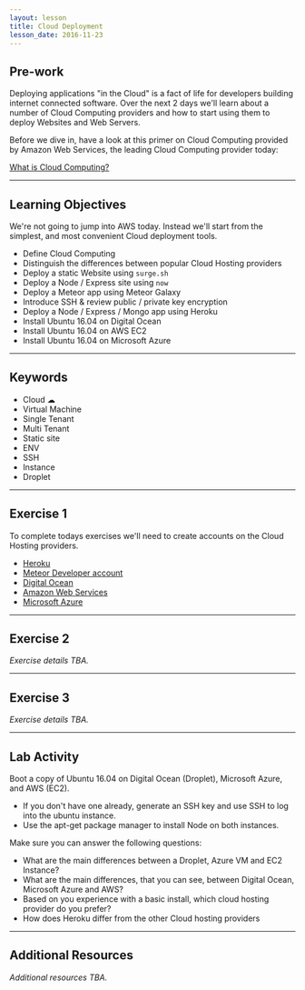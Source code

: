 ```yaml
---
layout: lesson
title: Cloud Deployment
lesson_date: 2016-11-23
---
```


## Pre-work

Deploying applications "in the Cloud" is a fact of life for developers building internet connected software.
Over the next 2 days we'll learn about a number of Cloud Computing providers and how to start using them to deploy
Websites and Web Servers.

Before we dive in, have a look at this primer on Cloud Computing provided by Amazon Web Services,
the leading Cloud Computing provider today:

[What is Cloud Computing?](https://aws.amazon.com/what-is-cloud-computing/)


---

## Learning Objectives

We're not going to jump into AWS today. Instead we'll start from the simplest, and most convenient Cloud deployment tools.

- Define Cloud Computing
- Distinguish the differences between popular Cloud Hosting providers
- Deploy a static Website using `surge.sh`
- Deploy a Node / Express site using `now`
- Deploy a Meteor app using Meteor Galaxy
- Introduce SSH & review public / private key encryption
- Deploy a Node / Express / Mongo app using Heroku
- Install Ubuntu 16.04 on Digital Ocean
- Install Ubuntu 16.04 on AWS EC2
- Install Ubuntu 16.04 on Microsoft Azure

---

## Keywords

- Cloud ☁
- Virtual Machine
- Single Tenant
- Multi Tenant
- Static site
- ENV
- SSH
- Instance
- Droplet

---

## Exercise 1

To complete todays exercises we'll need to create accounts on the Cloud Hosting providers.

- [Heroku](https://signup.heroku.com/?c=70130000001x9jFAAQ)
- [Meteor Developer account](https://www.meteor.com/sign-up)
- [Digital Ocean](https://cloud.digitalocean.com/registrations/new)
- [Amazon Web Services](https://aws.amazon.com/)
- [Microsoft Azure](https://azure.microsoft.com/en-us/)

---

## Exercise 2

*Exercise details TBA.*

---

## Exercise 3

*Exercise details TBA.*

---

## Lab Activity

Boot a copy of Ubuntu 16.04 on Digital Ocean (Droplet), Microsoft Azure, and AWS (EC2).

- If you don't have one already, generate an SSH key and use SSH to log into the ubuntu instance.
- Use the apt-get package manager to install Node on both instances.

Make sure you can answer the following questions:

- What are the main differences between a Droplet, Azure VM and EC2 Instance?
- What are the main differences, that you can see, between Digital Ocean, Microsoft Azure and AWS?
- Based on you experience with a basic install, which cloud hosting provider do you prefer?
- How does Heroku differ from the other Cloud hosting providers


---

## Additional Resources

*Additional resources TBA.*
